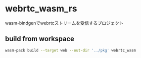 # webrtc_wasm_rs
wasm-bindgenでwebrtcストリームを受信するプロジェクト

## build from workspace

```bash
wasm-pack build --target web --out-dir '../pkg' webrtc_wasm
```